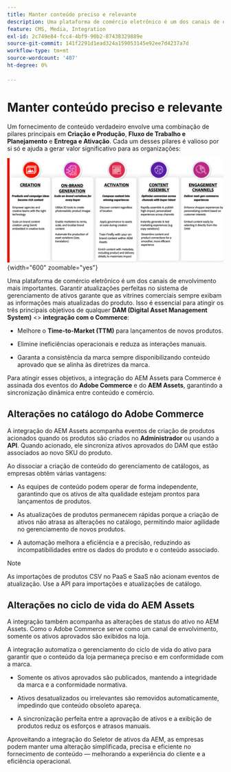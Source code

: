 ```yaml
---
title: Manter conteúdo preciso e relevante
description: Uma plataforma de comércio eletrônico é um dos canais de envolvimento mais importantes. Garantir atualizações perfeitas no sistema de gerenciamento de ativos garante que as vitrines comerciais sempre exibam as informações mais atualizadas do produto.
feature: CMS, Media, Integration
exl-id: 2c749e84-fcc4-4bf9-90b2-87438329889e
source-git-commit: 141f2291d1ead324a159053145e92ee7d4237a7d
workflow-type: tm+mt
source-wordcount: '407'
ht-degree: 0%

---
```


# Manter conteúdo preciso e relevante

Um fornecimento de conteúdo verdadeiro envolve uma combinação de pilares principais em **Criação e Produção**, **Fluxo de Trabalho e Planejamento** e **Entrega e Ativação**. Cada um desses pilares é valioso por si só e ajuda a gerar valor significativo para as organizações:

![Pilares principais](../assets/key-pillars.png){width="600" zoomable="yes"}

Uma plataforma de comércio eletrônico é um dos canais de envolvimento mais importantes. Garantir atualizações perfeitas no sistema de gerenciamento de ativos garante que as vitrines comerciais sempre exibam as informações mais atualizadas do produto. Isso é essencial para atingir os três principais objetivos de qualquer **DAM (Digital Asset Management System)** &lt;> **integração com o Commerce**:

* Melhore o **Time-to-Market (TTM)** para lançamentos de novos produtos.

* Elimine ineficiências operacionais e reduza as interações manuais.

* Garanta a consistência da marca sempre disponibilizando conteúdo aprovado que se alinha às diretrizes da marca.

Para atingir esses objetivos, a integração do AEM Assets para Commerce é assinada dos eventos do **Adobe Commerce** e do **AEM Assets**, garantindo a sincronização dinâmica entre conteúdo e comércio.

## Alterações no catálogo do Adobe Commerce

A integração do AEM Assets acompanha eventos de criação de produtos acionados quando os produtos são criados no **Administrador** ou usando a **API**. Quando acionado, ele sincroniza ativos aprovados do DAM que estão associados ao novo SKU do produto.

Ao dissociar a criação de conteúdo do gerenciamento de catálogos, as empresas obtêm várias vantagens:

* As equipes de conteúdo podem operar de forma independente, garantindo que os ativos de alta qualidade estejam prontos para lançamentos de produtos.

* As atualizações de produtos permanecem rápidas porque a criação de ativos não atrasa as alterações no catálogo, permitindo maior agilidade no gerenciamento de novos produtos.

* A automação melhora a eficiência e a precisão, reduzindo as incompatibilidades entre os dados do produto e o conteúdo associado.

>[!NOTE]
>
> As importações de produtos CSV no PaaS e SaaS não acionam eventos de atualização. Use a API para importações e atualizações de catálogo.

## Alterações no ciclo de vida do AEM Assets

A integração também acompanha as alterações de status do ativo no AEM Assets. Como o Adobe Commerce serve como um canal de envolvimento, somente os ativos aprovados são exibidos na loja.

A integração automatiza o gerenciamento do ciclo de vida do ativo para garantir que o conteúdo da loja permaneça preciso e em conformidade com a marca.

* Somente os ativos aprovados são publicados, mantendo a integridade da marca e a conformidade normativa.

* Ativos desatualizados ou irrelevantes são removidos automaticamente, impedindo que conteúdo obsoleto apareça.

* A sincronização perfeita entre a aprovação de ativos e a exibição de produtos reduz os esforços e atrasos manuais.

Aproveitando a integração do Seletor de ativos da AEM, as empresas podem manter uma alteração simplificada, precisa e eficiente no fornecimento de conteúdo — melhorando a experiência do cliente e a eficiência operacional.
